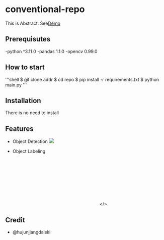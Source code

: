 
# conventional-repo

This is Abstract. See[Demo]("https://www.google.com)

## Prerequisutes

-python ^3.11.0
-pandas 1.1.0
-opencv 0.99.0

## How to start

'''shell
$ git clone addr
$ cd repo
$ pip install -r requirements.txt
$ python main.py
'''


## Installation

There is no need to install

## Features

- Object Detection
![](https://sample.git)

- Object Labeling

<embed src></>

## Credit

- @hujunjjangdaiski
